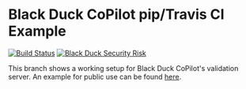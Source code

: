 # Black Duck CoPilot pip/Travis CI Example

[![Build Status](https://travis-ci.org/BlackDuckCoPilot/example-pip-travis.svg?branch=validation)](https://travis-ci.org/BlackDuckCoPilot/example-pip-travis) [![Black Duck Security Risk](https://copilot-valid.blackducksoftware.com/github/groups/BlackDuckCoPilot/locations/example-pip-travis/public/results/branches/validation/badge-risk.svg)](https://copilot-valid.blackducksoftware.com/github/groups/BlackDuckCoPilot/locations/example-pip-travis/public/results/branches/validation)

This branch shows a working setup for Black Duck CoPilot's validation server.
An example for public use can be found [here](https://github.com/BlackDuckCoPilot/example-pip-travis).
